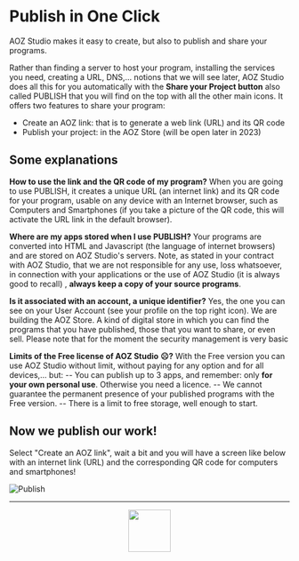 # Publish in One Click

AOZ Studio makes it easy to create, but also to publish and share your programs.

Rather than finding a server to host your program, installing the services you need, creating a URL, DNS,… notions that we will see later, AOZ Studio does all this for you automatically with the **Share your Project button** also called PUBLISH that you will find on the top with all the other main icons. It offers two features to share your program:
- Create an AOZ link: that is to generate a web link (URL) and its QR code
- Publish your project: in the AOZ Store (will be open later in 2023)

## Some explanations

**How to use the link and the QR code of my program?**
When you are going to use PUBLISH, it creates a unique URL (an internet link) and its QR code for your program, usable on any device with an Internet browser, such as Computers and Smartphones (if you take a picture of the QR code, this will activate the URL link in the default browser).

**Where are my apps stored when I use PUBLISH?**
Your programs are converted into HTML and Javascript (the language of internet browsers) and are stored on AOZ Studio's servers. 
Note, as stated in your contract with AOZ Studio, that we are not responsible for any use, loss whatsoever, in connection with your applications or the use of AOZ Studio (it is always good to recall) , **always keep a copy of your source programs**. 

**Is it associated with an account, a unique identifier?**
Yes, the one you can see on your User Account (see your profile on the top right icon).
We are building the AOZ Store. A kind of digital store in which you can find the programs that you have published, those that you want to share, or even sell. Please note that for the moment the security management is very basic

**Limits of the Free license of AOZ Studio** **☹?**
With the Free version you can use AOZ Studio without limit, without paying for any option and for all devices,… but:
-- You can publish up to 3 apps, and remember: only **for your own personal use**. Otherwise you need a licence. 
-- We cannot guarantee the permanent presence of your published programs with the Free version.
-- There is a limit to free storage, well enough to start.

## Now we publish our work!
Select "Create an AOZ link", wait a bit and you will have a screen like below with an internet link (URL) and the corresponding QR code for computers and smartphones!

![Publish](https://doc.aoz.studio/assets/images/en/image087.png)

---
<p align="center"><img valign="middle" width="76px" src="https://doc.aoz.studio/assets/images/en/image001.png" />
</p>
<!--stackedit_data:
eyJoaXN0b3J5IjpbLTExNTM0NzY3MjUsLTIwNDMyMzQ1MywxMD
kyMzQyMzkxLC0xMTc4OTE3ODY5LDE1MjgyNDI5NzUsLTg3NjI3
NTYxNiwtMTMwNDA1NDkyNSwtNTk4MzE5MTEsMTUyMTcwNzc5My
w4NzAyMzIwMjYsNzMwOTk4MTE2XX0=
-->

